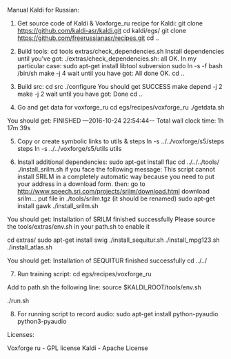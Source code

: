 Manual Kaldi for Russian:

1) Get source code of Kaldi & Voxforge_ru recipe for Kaldi:
git clone https://github.com/kaldi-asr/kaldi.git
cd kaldi/egs/
git clone https://github.com/freerussianasr/recipes.git
cd ..

2) Build tools:
cd tools
extras/check_dependencies.sh
Install dependencies until you've got: ./extras/check_dependencies.sh: all OK.
In my particular case:
sudo apt-get install libtool subversion
sudo ln -s -f bash /bin/sh
make -j 4
wait until you have got: All done OK.
cd ..

3) Build src:
cd src
./configure You should get SUCCESS
make depend -j 2
make -j 2
wait until you have got: Done
cd ..

4) Go and get data for voxforge_ru
cd egs/recipes/voxforge_ru
./getdata.sh

You should get:
FINISHED —2016-10-24 22:54:44--
Total wall clock time: 1h 17m 39s

5) Copy or create symbolic links to utils & steps
ln -s ../../voxforge/s5/steps steps
ln -s ../../voxforge/s5/utils utils

6) Install additional dependencies:
sudo apt-get install flac
cd ../../../tools/
./install_srilm.sh
if you face the following message:
This script cannot install SRILM in a completely automatic
way because you need to put your address in a download form.
then:
go to http://www.speech.sri.com/projects/srilm/download.html
download srilm...
put file in ./tools/srilm.tgz (it should be renamed)
sudo apt-get install gawk
./install_srilm.sh

You should get:
Installation of SRILM finished successfully
Please source the tools/extras/env.sh in your path.sh to enable it

cd extras/
sudo apt-get install swig
./install_sequitur.sh
./install_mpg123.sh
./install_atlas.sh

You should get:
Installation of SEQUITUR finished successfully
cd ../../

7) Run training script:
cd egs/recipes/voxforge_ru

Add to path.sh the following line:
source $KALDI_ROOT/tools/env.sh

./run.sh

8) For running script to record audio:
sudo apt-get install python-pyaudio python3-pyaudio

Licenses:

Voxforge ru - GPL license
Kaldi - Apache License


